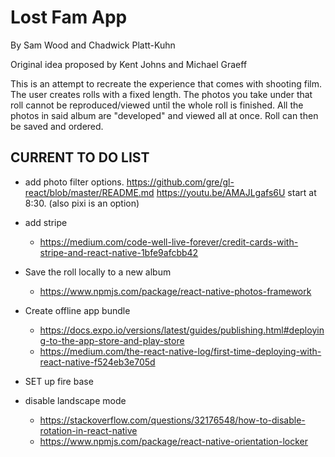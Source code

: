 # Lost Fam App
By Sam Wood and Chadwick Platt-Kuhn


Original idea proposed by Kent Johns and Michael Graeff

This is an attempt to recreate the experience that comes with shooting film. The user creates rolls with a fixed length. The photos you take under that roll cannot be reproduced/viewed until the whole roll is finished. All the photos in said album are "developed" and viewed all at once. Roll can then be saved and ordered.

## CURRENT TO DO LIST


- add photo filter options. https://github.com/gre/gl-react/blob/master/README.md
https://youtu.be/AMAJLgafs6U start at 8:30. (also pixi is an option)

- add stripe 
  - https://medium.com/code-well-live-forever/credit-cards-with-stripe-and-react-native-1bfe9afcbb42

- Save the roll locally to a new album 
  - https://www.npmjs.com/package/react-native-photos-framework

- Create offline app bundle
  - https://docs.expo.io/versions/latest/guides/publishing.html#deploying-to-the-app-store-and-play-store
  - https://medium.com/the-react-native-log/first-time-deploying-with-react-native-f524eb3e705d

- SET up fire base

- disable landscape mode 
   - https://stackoverflow.com/questions/32176548/how-to-disable-rotation-in-react-native
   - https://www.npmjs.com/package/react-native-orientation-locker


